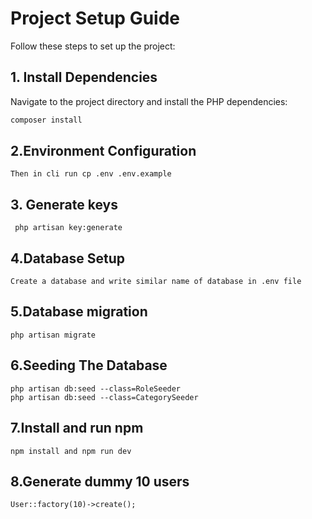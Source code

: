 
# Project Setup Guide

Follow these steps to set up the project:

## 1. Install Dependencies

Navigate to the project directory and install the PHP dependencies:

```bash
composer install
```
## 2.Environment Configuration
```
Then in cli run cp .env .env.example
```
## 3. Generate keys
```
 php artisan key:generate
```
## 4.Database Setup
```
Create a database and write similar name of database in .env file
```
## 5.Database migration
```
php artisan migrate
```
## 6.Seeding The Database
```
php artisan db:seed --class=RoleSeeder
php artisan db:seed --class=CategorySeeder
```
## 7.Install and run npm 
```
npm install and npm run dev
```

## 8.Generate dummy 10 users 
```
User::factory(10)->create();

```



